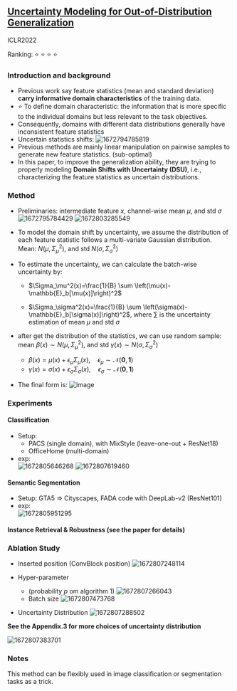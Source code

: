 ## [Uncertainty Modeling for Out-of-Distribution Generalization](https://arxiv.org/abs/2202.03958)

ICLR2022

Ranking: :star: :star: :star: :star:

### Introduction and background
- Previous work say feature statistics (mean and standard deviation) **carry informative domain characteristics** of the training data.
- :star: To define domain characteristic: the information that is more specific to the individual domains but less relevant to the task objectives.
- Consequently, domains with different data distributions generally have inconsistent feature statistics 
- Uncertain statistics shifts: 
![1672794785819](https://user-images.githubusercontent.com/46414159/210466607-01cdff7b-b595-4575-b0f6-cdf065effb9c.png)
- Previous methods are mainly linear manipulation on pairwise samples to generate new feature statistics. (sub-optimal)
- In this paper, to improve the generalization ability, they are trying to properly modeling **Domain Shifts with Uncertainty (DSU)**, i.e., characterizing the feature statistics as uncertain distributions.

### Method
- Preliminaries: intermediate feature $x$, channel-wise mean $\mu$, and std $\sigma$
![1672795784429](https://user-images.githubusercontent.com/46414159/210467966-7767b4bf-c712-4400-96fd-4a9679c381e1.png)
![1672803285549](https://user-images.githubusercontent.com/46414159/210479828-0dcf512e-6417-4e5f-a37f-f7e76cb2d2f8.png)

- To model the domain shift by uncertainty, we assume the distribution of each feature statistic follows a multi-variate Gaussian distribution. Mean: $N(\mu, \Sigma_{\mu}^{2})$, and std $N(\sigma, \Sigma_{\sigma}^{2})$

- To estimate the uncertainty, we can calculate the batch-wise uncertainty by:   

  - $\Sigma_\mu^2(x)=\frac{1}{B} \sum \left(\mu(x)-\mathbb{E}_b[\mu(x)]\right)^2$     

  - $\Sigma_\sigma^2(x)=\frac{1}{B} \sum \left(\sigma(x)-\mathbb{E}_b[\sigma(x)]\right)^2$, 
where $\sum$ is the uncertainty estimation of mean $\mu$ and std $\sigma$

- after get the distribution of the statistics, we can use random sample: mean $\beta (x) \sim N(\mu, \Sigma _{\mu}^{2})$, and std $\gamma (x) \sim N(\sigma, \Sigma _{\sigma}^{2})$
  - $\beta(x)=\mu(x)+\epsilon_\mu \Sigma_\mu(x), \quad \epsilon_\mu \sim \mathcal{N}(\mathbf{0}, \mathbf{1})$
  - $\gamma(x)=\sigma(x)+\epsilon_\sigma \Sigma_\sigma(x), \quad \epsilon_\sigma \sim \mathcal{N}(\mathbf{0}, \mathbf{1})$
- The final form is:
![image](https://user-images.githubusercontent.com/46414159/210482954-a1160c44-10e5-4e9e-bffa-829a718faa63.png)

### Experiments
#### Classification
- Setup: 
  - PACS (single domain), with MixStyle (leave-one-out + ResNet18)
  - OfficeHome (multi-domain)
- exp:   
![1672805646268](https://user-images.githubusercontent.com/46414159/210483384-9d2707a3-0006-418d-80eb-1769514d8ae2.png)
![1672807619460](https://user-images.githubusercontent.com/46414159/210486343-371a1a97-c01f-47b8-8e48-3feb83bdf07e.png)

#### Semantic Segmentation
- Setup: GTA5 $\Rightarrow$ Cityscapes, FADA code with DeepLab-v2 (ResNet101)
- exp:   
![1672805951295](https://user-images.githubusercontent.com/46414159/210483888-53610b8a-2886-4909-af69-3b118004292c.png)

#### Instance Retrieval & Robustness (see the paper for details)

### Ablation Study
- Inserted position (ConvBlock position)
![1672807248114](https://user-images.githubusercontent.com/46414159/210485773-8f8ddc3d-9f49-4e92-aef9-e3a73c8ab4af.png)

- Hyper-parameter 
  - (probability $p$ om algorithm 1)
![1672807266043](https://user-images.githubusercontent.com/46414159/210485804-ff572ee4-c3cc-4208-a343-4bb0d657f1e9.png)
  - Batch size
![1672807473768](https://user-images.githubusercontent.com/46414159/210486111-a72ed558-fd02-44e5-b038-7ef599995515.png)

- Uncertainty Distribution
![1672807288502](https://user-images.githubusercontent.com/46414159/210485832-dc693246-86f0-4a0f-b33f-0101f927fc33.png)

**See the Appendix.3 for more choices of uncertainty distribution**

![1672807383701](https://user-images.githubusercontent.com/46414159/210485980-4daa69a0-9267-475c-a5b5-fd667640a88d.png)


### Notes
This method can be flexibly used in image classification or segmentation tasks as a trick.
